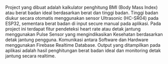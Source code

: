 Project yang dibuat adalah kalkulator penghitung BMI (Body Mass Index) atau berat badan ideal berdasarkan berat dan tinggi badan. Tinggi badan diukur secara otomatis menggunakan sensor Ultrasonic (HC-SR04) pada ESP32, sementara berat badan di input secure manual pada aplikasi. Pada project ini terdapat fitur pendeteksi heart rate atau detak jantung menggunakan Pulse Sensor yang mengindikasikan Kesehatan berdasarkan detak jantung pengguna. Komunikasi antara Software dan Hardware menggunakan Firebase Realtime Database. Output yang ditampilkan pada aplikasi adalah hasil penghitungan berat badan ideal dan monitoring detak jantung secara realtime.

